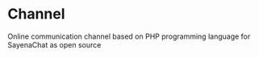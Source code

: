# Channel
Online communication channel based on PHP programming language for SayenaChat as open source
